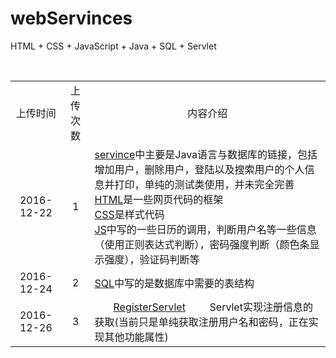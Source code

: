 # webServinces
HTML + CSS + JavaScript + Java + SQL + Servlet
<table>
  <tr align = "center">
    <td>上传时间</td>
    <td>上传次数</td>
    <td>内容介绍</td>
  </tr>
  <tr>
    <td align = "center">2016-12-22</td>
    <td align = "center">1</td>
    <td align = "left">
        <a href="https://github.com/Rain120/webServinces/tree/master/com/servince">servince</a>中主要是Java语言与数据库的链接，包括增加用户，删除用户，登陆以及搜索用户的个人信息并打印，单纯的测试类使用，并未完全完善<br />
        <a href="https://github.com/Rain120/webServinces/tree/master/com/html">HTML</a>是一些网页代码的框架<br />
        <a href="https://github.com/Rain120/webServinces/tree/master/com/css">CSS</a>是样式代码<br />
        <a href="https://github.com/Rain120/webServinces/tree/master/com/js">JS</a>中写的一些日历的调用，判断用户名等一些信息（使用正则表达式判断），密码强度判断（颜色条显示强度），验证码判断等<br />
    </td>
  </tr>
   <tr>
    <td align = "center">2016-12-24</td>
    <td align = "center">2</td>
    <td align = "left">
        <a href="https://github.com/Rain120/webServinces/tree/master/com/SQL">SQL</a>中写的是数据库中需要的表结构<br />
    </td>
  </tr>
  <tr>
    <td align = "center">2016-12-26</td>
    <td align = "center">3</td>
    <td align = "left">
        <a href="https://github.com/Rain120/webServinces/tree/master/com/servince/control/RegisterServlet.java">RegisterServlet</a>         Servlet实现注册信息的获取(当前只是单纯获取注册用户名和密码，正在实现其他功能属性)<br />
    </td>
  </tr>
</table>
